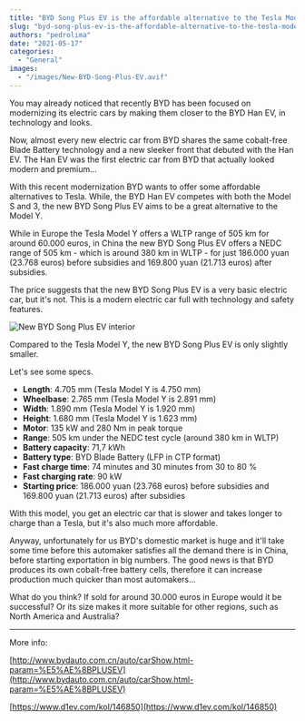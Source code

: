 ```yaml
---
title: "BYD Song Plus EV is the affordable alternative to the Tesla Model Y"
slug: "byd-song-plus-ev-is-the-affordable-alternative-to-the-tesla-model-y"
authors: "pedrolima"
date: "2021-05-17"
categories:
  - "General"
images:
  - "/images/New-BYD-Song-Plus-EV.avif"
---
```


You may already noticed that recently BYD has been focused on modernizing its electric cars by making them closer to the BYD Han EV, in technology and looks.

Now, almost every new electric car from BYD shares the same cobalt-free Blade Battery technology and a new sleeker front that debuted with the Han EV. The Han EV was the first electric car from BYD that actually looked modern and premium...

With this recent modernization BYD wants to offer some affordable alternatives to Tesla. While, the BYD Han EV competes with both the Model S and 3, the new BYD Song Plus EV aims to be a great alternative to the Model Y.

While in Europe the Tesla Model Y offers a WLTP range of 505 km for around 60.000 euros, in China the new BYD Song Plus EV offers a NEDC range of 505 km - which is around 380 km in WLTP - for just 186.000 yuan (23.768 euros) before subsidies and 169.800 yuan (21.713 euros) after subsidies.

The price suggests that the new BYD Song Plus EV is a very basic electric car, but it's not. This is a modern electric car full with technology and safety features.

![New BYD Song Plus EV interior](images/New-BYD-Song-Plus-EV-interior.avif)

Compared to the Tesla Model Y, the new BYD Song Plus EV is only slightly smaller.

Let's see some specs.

- **Length**: 4.705 mm (Tesla Model Y is 4.750 mm)
- **Wheelbase**: 2.765 mm (Tesla Model Y is 2.891 mm)
- **Width**: 1.890 mm (Tesla Model Y is 1.920 mm)
- **Height**: 1.680 mm (Tesla Model Y is 1.623 mm)
- **Motor**: 135 kW and 280 Nm in peak torque
- **Range**: 505 km under the NEDC test cycle (around 380 km in WLTP)
- **Battery capacity**: 71,7 kWh
- **Battery type**: BYD Blade Battery (LFP in CTP format)
- **Fast charge time**: 74 minutes and 30 minutes from 30 to 80 %
- **Fast charging rate**: 90 kW
- **Starting price**: 186.000 yuan (23.768 euros) before subsidies and 169.800 yuan (21.713 euros) after subsidies

With this model, you get an electric car that is slower and takes longer to charge than a Tesla, but it's also much more affordable.

Anyway, unfortunately for us BYD's domestic market is huge and it'll take some time before this automaker satisfies all the demand there is in China, before starting exportation in big numbers. The good news is that BYD produces its own cobalt-free battery cells, therefore it can increase production much quicker than most automakers...

What do you think? If sold for around 30.000 euros in Europe would it be successful? Or its size makes it more suitable for other regions, such as North America and Australia?

---

More info:

[http://www.bydauto.com.cn/auto/carShow.html-param=%E5%AE%8BPLUSEV](http://www.bydauto.com.cn/auto/carShow.html-param=%E5%AE%8BPLUSEV)

[https://www.d1ev.com/kol/146850](https://www.d1ev.com/kol/146850)
